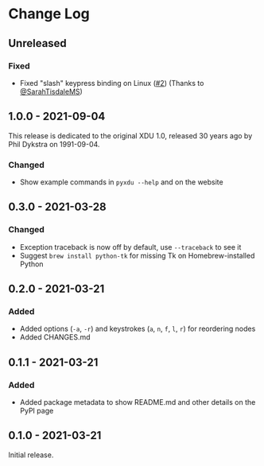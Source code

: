 # Change Log

## Unreleased

### Fixed

* Fixed "slash" keypress binding on Linux
  ([#2](https://github.com/vlasovskikh/pyxdu/pull/2))
  (Thanks to [@SarahTisdaleMS](https://github.com/SarahTisdaleMS))


## 1.0.0 - 2021-09-04

This release is dedicated to the original XDU 1.0, released 30 years ago by Phil 
Dykstra on 1991-09-04.

### Changed

* Show example commands in `pyxdu --help` and on the website

## 0.3.0 - 2021-03-28

### Changed

* Exception traceback is now off by default, use `--traceback` to see it
* Suggest `brew install python-tk` for missing Tk on Homebrew-installed Python

## 0.2.0 - 2021-03-21

### Added

* Added options (`-a`, `-r`) and keystrokes (`a`, `n`, `f`, `l`, `r`) for reordering
  nodes
* Added CHANGES.md

## 0.1.1 - 2021-03-21

### Added

* Added package metadata to show README.md and other details on the PyPI page

## 0.1.0 - 2021-03-21

Initial release.
